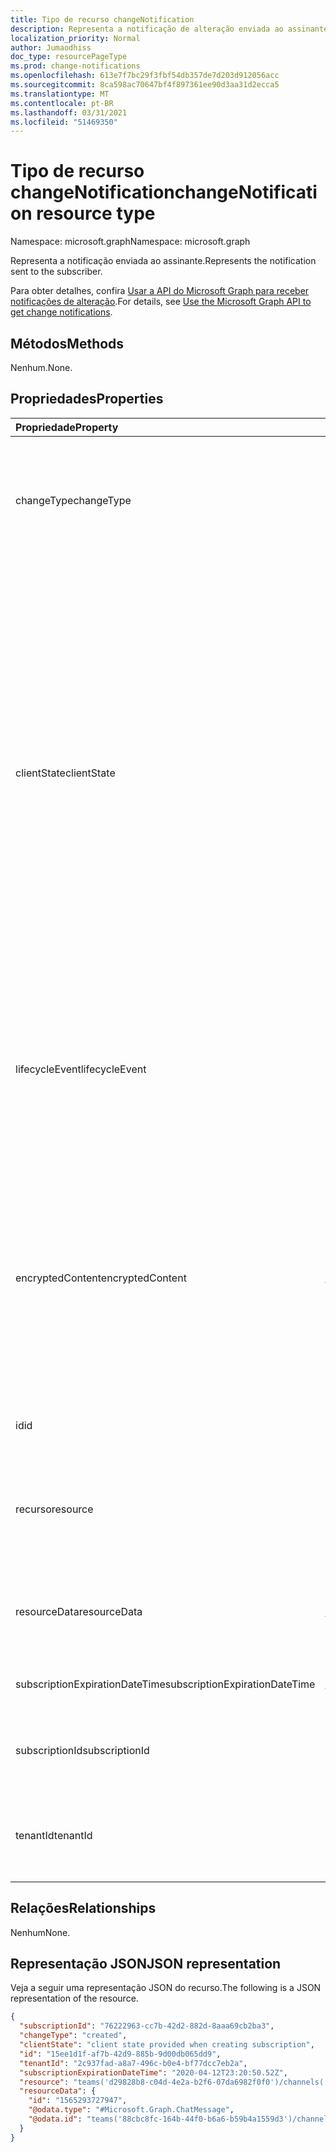 ```yaml
---
title: Tipo de recurso changeNotification
description: Representa a notificação de alteração enviada ao assinante.
localization_priority: Normal
author: Jumaodhiss
doc_type: resourcePageType
ms.prod: change-notifications
ms.openlocfilehash: 613e7f7bc29f3fbf54db357de7d203d912056acc
ms.sourcegitcommit: 8ca598ac70647bf4f897361ee90d3aa31d2ecca5
ms.translationtype: MT
ms.contentlocale: pt-BR
ms.lasthandoff: 03/31/2021
ms.locfileid: "51469350"
---
```

# <a name="changenotification-resource-type"></a><span data-ttu-id="d26f4-103">Tipo de recurso changeNotification</span><span class="sxs-lookup"><span data-stu-id="d26f4-103">changeNotification resource type</span></span>

<span data-ttu-id="d26f4-104">Namespace: microsoft.graph</span><span class="sxs-lookup"><span data-stu-id="d26f4-104">Namespace: microsoft.graph</span></span>

<span data-ttu-id="d26f4-105">Representa a notificação enviada ao assinante.</span><span class="sxs-lookup"><span data-stu-id="d26f4-105">Represents the notification sent to the subscriber.</span></span>

<span data-ttu-id="d26f4-106">Para obter detalhes, confira [Usar a API do Microsoft Graph para receber notificações de alteração](webhooks.md).</span><span class="sxs-lookup"><span data-stu-id="d26f4-106">For details, see [Use the Microsoft Graph API to get change notifications](webhooks.md).</span></span>

## <a name="methods"></a><span data-ttu-id="d26f4-107">Métodos</span><span class="sxs-lookup"><span data-stu-id="d26f4-107">Methods</span></span>

<span data-ttu-id="d26f4-108">Nenhum.</span><span class="sxs-lookup"><span data-stu-id="d26f4-108">None.</span></span>

## <a name="properties"></a><span data-ttu-id="d26f4-109">Propriedades</span><span class="sxs-lookup"><span data-stu-id="d26f4-109">Properties</span></span>

| <span data-ttu-id="d26f4-110">Propriedade</span><span class="sxs-lookup"><span data-stu-id="d26f4-110">Property</span></span> | <span data-ttu-id="d26f4-111">Tipo</span><span class="sxs-lookup"><span data-stu-id="d26f4-111">Type</span></span> | <span data-ttu-id="d26f4-112">Descrição</span><span class="sxs-lookup"><span data-stu-id="d26f4-112">Description</span></span> |
|:---------|:-----|:------------|
| <span data-ttu-id="d26f4-113">changeType</span><span class="sxs-lookup"><span data-stu-id="d26f4-113">changeType</span></span> | <span data-ttu-id="d26f4-114">cadeia de caracteres</span><span class="sxs-lookup"><span data-stu-id="d26f4-114">string</span></span> | <span data-ttu-id="d26f4-115">Indica o tipo de alteração que levantará a notificação de alteração.</span><span class="sxs-lookup"><span data-stu-id="d26f4-115">Indicates the type of change that will raise the change notification.</span></span> <span data-ttu-id="d26f4-116">Os valores com suporte são: `created`, `updated`, `deleted`.</span><span class="sxs-lookup"><span data-stu-id="d26f4-116">The supported values are: `created`, `updated`, `deleted`.</span></span> <span data-ttu-id="d26f4-117">Obrigatório.</span><span class="sxs-lookup"><span data-stu-id="d26f4-117">Required.</span></span> |
| <span data-ttu-id="d26f4-118">clientState</span><span class="sxs-lookup"><span data-stu-id="d26f4-118">clientState</span></span> | <span data-ttu-id="d26f4-119">string</span><span class="sxs-lookup"><span data-stu-id="d26f4-119">string</span></span> | <span data-ttu-id="d26f4-120">Valor da **propriedade clientState** enviada na solicitação de assinatura (se alguma).</span><span class="sxs-lookup"><span data-stu-id="d26f4-120">Value of the **clientState** property sent in the subscription request (if any).</span></span> <span data-ttu-id="d26f4-121">O tamanho máximo é de 255 caracteres.</span><span class="sxs-lookup"><span data-stu-id="d26f4-121">The maximum length is 255 characters.</span></span> <span data-ttu-id="d26f4-122">O cliente pode verificar se a notificação de alteração veio do serviço comparando os valores da **propriedade clientState.**</span><span class="sxs-lookup"><span data-stu-id="d26f4-122">The client can check whether the change notification came from the service by comparing the values of the **clientState** property.</span></span> <span data-ttu-id="d26f4-123">O valor da **propriedade clientState** enviado com a assinatura é comparado com o valor da **propriedade clientState** recebida com cada notificação de alteração.</span><span class="sxs-lookup"><span data-stu-id="d26f4-123">The value of the **clientState** property sent with the subscription is compared with the value of the **clientState** property received with each change notification.</span></span> <span data-ttu-id="d26f4-124">Opcional.</span><span class="sxs-lookup"><span data-stu-id="d26f4-124">Optional.</span></span> |
| <span data-ttu-id="d26f4-125">lifecycleEvent</span><span class="sxs-lookup"><span data-stu-id="d26f4-125">lifecycleEvent</span></span> | <span data-ttu-id="d26f4-126">cadeia de caracteres</span><span class="sxs-lookup"><span data-stu-id="d26f4-126">string</span></span> | <span data-ttu-id="d26f4-127">O tipo de notificação do ciclo de vida se a notificação atual for uma notificação do ciclo de vida.</span><span class="sxs-lookup"><span data-stu-id="d26f4-127">The type of lifecycle notification if the current notification is a lifecycle notification.</span></span> <span data-ttu-id="d26f4-128">Opcional.</span><span class="sxs-lookup"><span data-stu-id="d26f4-128">Optional.</span></span> <span data-ttu-id="d26f4-129">Os valores suportados `missed` são `removed` , , `reauthorizationRequired` .</span><span class="sxs-lookup"><span data-stu-id="d26f4-129">Supported values are `missed`, `removed`, `reauthorizationRequired`.</span></span> |
| <span data-ttu-id="d26f4-130">encryptedContent</span><span class="sxs-lookup"><span data-stu-id="d26f4-130">encryptedContent</span></span> | [<span data-ttu-id="d26f4-131">microsoft.graph.changeNotificationEncryptedContent</span><span class="sxs-lookup"><span data-stu-id="d26f4-131">microsoft.graph.changeNotificationEncryptedContent</span></span>](changenotificationencryptedcontent.md) | <span data-ttu-id="d26f4-132">(Visualização) Conteúdo criptografado anexado com a notificação de alteração.</span><span class="sxs-lookup"><span data-stu-id="d26f4-132">(Preview) Encrypted content attached with the change notification.</span></span> <span data-ttu-id="d26f4-133">Somente fornecido se **encryptionCertificate** e **includeResourceData** foram definidos durante a solicitação de assinatura e se o recurso oferece suporte a ela.</span><span class="sxs-lookup"><span data-stu-id="d26f4-133">Only provided if **encryptionCertificate** and **includeResourceData** were defined during the subscription request and if the resource supports it.</span></span> <span data-ttu-id="d26f4-134">Opcional.</span><span class="sxs-lookup"><span data-stu-id="d26f4-134">Optional.</span></span> |
| <span data-ttu-id="d26f4-135">id</span><span class="sxs-lookup"><span data-stu-id="d26f4-135">id</span></span> | <span data-ttu-id="d26f4-136">cadeia de caracteres</span><span class="sxs-lookup"><span data-stu-id="d26f4-136">string</span></span> | <span data-ttu-id="d26f4-137">ID exclusiva da notificação.</span><span class="sxs-lookup"><span data-stu-id="d26f4-137">Unique ID for the notification.</span></span> <span data-ttu-id="d26f4-138">Opcional.</span><span class="sxs-lookup"><span data-stu-id="d26f4-138">Optional.</span></span> |
| <span data-ttu-id="d26f4-139">recurso</span><span class="sxs-lookup"><span data-stu-id="d26f4-139">resource</span></span> | <span data-ttu-id="d26f4-140">cadeia de caracteres</span><span class="sxs-lookup"><span data-stu-id="d26f4-140">string</span></span> | <span data-ttu-id="d26f4-141">O URI do recurso que emitiu a notificação de alteração em relação a `https://graph.microsoft.com` .</span><span class="sxs-lookup"><span data-stu-id="d26f4-141">The URI of the resource that emitted the change notification relative to `https://graph.microsoft.com`.</span></span> <span data-ttu-id="d26f4-142">Obrigatório.</span><span class="sxs-lookup"><span data-stu-id="d26f4-142">Required.</span></span> |
| <span data-ttu-id="d26f4-143">resourceData</span><span class="sxs-lookup"><span data-stu-id="d26f4-143">resourceData</span></span> | [<span data-ttu-id="d26f4-144">microsoft.graph.resourceData</span><span class="sxs-lookup"><span data-stu-id="d26f4-144">microsoft.graph.resourceData</span></span>](resourcedata.md) | <span data-ttu-id="d26f4-145">O conteúdo dessa propriedade depende do tipo de recurso que está sendo assinado.</span><span class="sxs-lookup"><span data-stu-id="d26f4-145">The content of this property depends on the type of resource being subscribed to.</span></span> <span data-ttu-id="d26f4-146">Obrigatório.</span><span class="sxs-lookup"><span data-stu-id="d26f4-146">Required.</span></span> |
| <span data-ttu-id="d26f4-147">subscriptionExpirationDateTime</span><span class="sxs-lookup"><span data-stu-id="d26f4-147">subscriptionExpirationDateTime</span></span> | [<span data-ttu-id="d26f4-148">dateTime</span><span class="sxs-lookup"><span data-stu-id="d26f4-148">dateTime</span></span>](https://tools.ietf.org/html/rfc3339) | <span data-ttu-id="d26f4-149">O tempo de expiração da assinatura.</span><span class="sxs-lookup"><span data-stu-id="d26f4-149">The expiration time for the subscription.</span></span> <span data-ttu-id="d26f4-150">Obrigatório.</span><span class="sxs-lookup"><span data-stu-id="d26f4-150">Required.</span></span> |
| <span data-ttu-id="d26f4-151">subscriptionId</span><span class="sxs-lookup"><span data-stu-id="d26f4-151">subscriptionId</span></span> | <span data-ttu-id="d26f4-152">string</span><span class="sxs-lookup"><span data-stu-id="d26f4-152">string</span></span> | <span data-ttu-id="d26f4-153">O identificador exclusivo da assinatura que gerou a notificação.</span><span class="sxs-lookup"><span data-stu-id="d26f4-153">The unique identifier of the subscription that generated the notification.</span></span> |
| <span data-ttu-id="d26f4-154">tenantId</span><span class="sxs-lookup"><span data-stu-id="d26f4-154">tenantId</span></span> | <span data-ttu-id="d26f4-155">guid</span><span class="sxs-lookup"><span data-stu-id="d26f4-155">guid</span></span> | <span data-ttu-id="d26f4-156">O identificador exclusivo do locatário do qual a notificação de alteração se originou.</span><span class="sxs-lookup"><span data-stu-id="d26f4-156">The unique identifier of the tenant from which the change notification originated.</span></span> |

## <a name="relationships"></a><span data-ttu-id="d26f4-157">Relações</span><span class="sxs-lookup"><span data-stu-id="d26f4-157">Relationships</span></span>

<span data-ttu-id="d26f4-158">Nenhum</span><span class="sxs-lookup"><span data-stu-id="d26f4-158">None.</span></span>

## <a name="json-representation"></a><span data-ttu-id="d26f4-159">Representação JSON</span><span class="sxs-lookup"><span data-stu-id="d26f4-159">JSON representation</span></span>

<span data-ttu-id="d26f4-160">Veja a seguir uma representação JSON do recurso.</span><span class="sxs-lookup"><span data-stu-id="d26f4-160">The following is a JSON representation of the resource.</span></span>

<!-- {
  "blockType": "resource",
  "optionalProperties": [

  ],
  "@odata.type": "microsoft.graph.changeNotification"
}-->

```json
{
  "subscriptionId": "76222963-cc7b-42d2-882d-8aaa69cb2ba3",
  "changeType": "created",
  "clientState": "client state provided when creating subscription",
  "id": "15ee1d1f-af7b-42d9-885b-9d00db065dd9",
  "tenantId": "2c937fad-a8a7-496c-b0e4-bf77dcc7eb2a",
  "subscriptionExpirationDateTime": "2020-04-12T23:20:50.52Z",
  "resource": "teams('d29828b8-c04d-4e2a-b2f6-07da6982f0f0')/channels('19:f127a8c55ad949d1a238464d22f0f99e@thread.skype')/messages('1565045424600')/replies('1565047490246')",
  "resourceData": {
    "id": "1565293727947",
    "@odata.type": "#Microsoft.Graph.ChatMessage",
    "@odata.id": "teams('88cbc8fc-164b-44f0-b6a6-b59b4a1559d3')/channels('19:8d9da062ec7647d4bb1976126e788b47@thread.tacv2')/messages('1565293727947')/replies('1565293727947')"
  }
}
```

<!-- uuid: 15ee1d1f-af7b-42d9-885b-9d00db065dd9
2020-05-25 14:57:30 UTC -->
<!--
{
  "type": "#page.annotation",
  "description": "change notification resource",
  "keywords": "",
  "section": "documentation",
  "tocPath": "",
  "suppressions": []
}
-->


